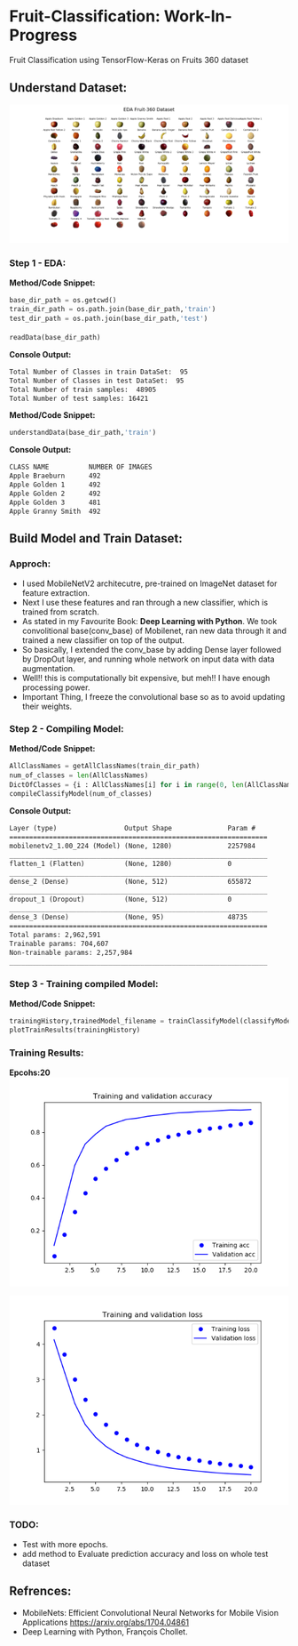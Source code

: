 # Fruit-Classification: Work-In-Progress
Fruit Classification using TensorFlow-Keras on Fruits 360 dataset

## Understand Dataset:
![Understanding Dataset][EDA_Img]

[EDA_Img]: https://github.com/MeAmarP/Fruit-Classification/blob/master/results/EDA_images_v22.png

### Step 1 - EDA:

__Method/Code Snippet:__
```python
base_dir_path = os.getcwd()
train_dir_path = os.path.join(base_dir_path,'train')
test_dir_path = os.path.join(base_dir_path,'test')

readData(base_dir_path)
```
__Console Output:__
```console
Total Number of Classes in train DataSet:  95
Total Number of Classes in test DataSet:  95
Total Number of train samples:  48905
Total Number of test samples: 16421
```
__Method/Code Snippet:__
```python
understandData(base_dir_path,'train')
```
__Console Output:__
```console
CLASS NAME          NUMBER OF IMAGES
Apple Braeburn      492
Apple Golden 1      492
Apple Golden 2      492
Apple Golden 3      481
Apple Granny Smith  492
```

## Build Model and Train Dataset:

### Approch:
+ I used MobileNetV2 architecutre, pre-trained on ImageNet dataset for feature extraction.
+ Next I use these features and ran through a new classifier, which is trained from scratch.
+ As stated in my Favourite Book: __Deep Learning with Python__. 
We took convolitional base(conv_base) of Mobilenet, ran new data through it and trained a new classifier on top of
the output.
+ So basically, I extended the conv_base by adding Dense layer followed by DropOut layer, and running 
whole network on input data with data augmentation. 
+ Well!! this is computationally bit expensive, but meh!! I have enough processing power.
+ Important Thing, I freeze the convolutional base so as to avoid updating their weights.

### Step 2 - Compiling Model:
__Method/Code Snippet:__
```python
AllClassNames = getAllClassNames(train_dir_path)
num_of_classes = len(AllClassNames)
DictOfClasses = {i : AllClassNames[i] for i in range(0, len(AllClassNames))}
compileClassifyModel(num_of_classes)
```
__Console Output:__
```console
Layer (type)                 Output Shape              Param #   
=================================================================
mobilenetv2_1.00_224 (Model) (None, 1280)              2257984   
_________________________________________________________________
flatten_1 (Flatten)          (None, 1280)              0         
_________________________________________________________________
dense_2 (Dense)              (None, 512)               655872    
_________________________________________________________________
dropout_1 (Dropout)          (None, 512)               0         
_________________________________________________________________
dense_3 (Dense)              (None, 95)                48735     
=================================================================
Total params: 2,962,591
Trainable params: 704,607
Non-trainable params: 2,257,984
_________________________________________________________________
```

### Step 3 - Training compiled Model:
__Method/Code Snippet:__
```python
trainingHistory,trainedModel_filename = trainClassifyModel(classifyModel)
plotTrainResults(trainingHistory)
```
### Training Results:
**Epcohs:20**
![train_valid_acc][plot_acc]

[plot_acc]: https://github.com/MeAmarP/Fruit-Classification/blob/master/results/train_valid_acc_16JUL_20epochs.png

![train_valid_loss][plot_loss]

[plot_loss]: https://github.com/MeAmarP/Fruit-Classification/blob/master/results/train_valid_Loss_16JUL_20epochs.png


### TODO:
+ Test with more epochs.
+ add method to Evaluate prediction accuracy and loss on whole test dataset


## Refrences:
+ MobileNets: Efficient Convolutional Neural Networks for Mobile Vision Applications
 <https://arxiv.org/abs/1704.04861>
+ Deep Learning with Python, François Chollet.